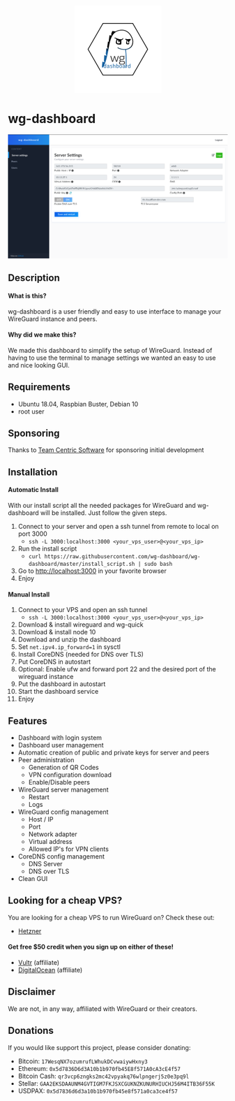 <p align="center">
	<img src="/dev/wg-dashboard-logo.png" />
</p>

# wg-dashboard

![Dashboard](dev/dashboard.png)

## Description

#### What is this?
wg-dashboard is a user friendly and easy to use interface to manage your WireGuard instance and peers.

#### Why did we make this?
We made this dashboard to simplify the setup of WireGuard. Instead of having to use the terminal to manage settings we wanted an easy to use and nice looking GUI.

## Requirements

* Ubuntu 18.04, Raspbian Buster, Debian 10
* root user

## Sponsoring

Thanks to [Team Centric Software](http://tcs.de) for sponsoring initial development

## Installation

#### Automatic Install
With our install script all the needed packages for WireGuard and wg-dashboard will be installed. Just follow the given steps.

1. Connect to your server and open a ssh tunnel from remote to local on port 3000
	* `ssh -L 3000:localhost:3000 <your_vps_user>@<your_vps_ip>`
2. Run the install script
	* `curl https://raw.githubusercontent.com/wg-dashboard/wg-dashboard/master/install_script.sh | sudo bash`
3. Go to [http://localhost:3000](http://localhost:3000) in your favorite browser
4. Enjoy

#### Manual Install
1. Connect to your VPS and open an ssh tunnel
	* `ssh -L 3000:localhost:3000 <your_vps_user>@<your_vps_ip>`
2. Download & install wireguard and wg-quick
3. Download & install node 10
4. Download and unzip the dashboard
5. Set `net.ipv4.ip_forward=1` in sysctl
6. Install CoreDNS (needed for DNS over TLS)
7. Put CoreDNS in autostart
8. Optional: Enable ufw and forward port 22 and the desired port of the wireguard instance
9. Put the dashboard in autostart
10. Start the dashboard service
11. Enjoy

## Features

* Dashboard with login system
* Dashboard user management
* Automatic creation of public and private keys for server and peers
* Peer administration
	* Generation of QR Codes
	* VPN configuration download
	* Enable/Disable peers
* WireGuard server management
	* Restart
	* Logs
* WireGuard config management
	* Host / IP
	* Port
	* Network adapter
	* Virtual address
	* Allowed IP's for VPN clients
* CoreDNS config management
	* DNS Server
	* DNS over TLS
* Clean GUI

## Looking for a cheap VPS?

You are looking for a cheap VPS to run WireGuard on? Check these out:

* [Hetzner](https://www.hetzner.com/cloud)

#### Get free $50 credit when you sign up on either of these!
* [Vultr](https://www.vultr.com/?ref=8177683-4F) (affiliate)
* [DigitalOcean](https://m.do.co/c/8d5e8ac9b8f1) (affiliate)

## Disclaimer

We are not, in any way, affiliated with WireGuard or their creators.

## Donations

If you would like support this project, please consider donating:
* Bitcoin: `17WesqNX7ozumrufLWhukDCvwaiywHxny3`
* Ethereum: `0x5d7836D6d3A10b1b970fb45E8f571A0cA3cE4f57`
* Bitcoin Cash: `qr3vcp6zngks2mc42vpyakq76wlpngerj5z0e3pq9l`
* Stellar: `GAA2EKSDAAUNM4GVTIGM7FKJSXCGUKNZKUNURHIUCHJ56M4ITB36F55K`
* USDPAX: `0x5d7836d6d3a10b1b970fb45e8f571a0ca3ce4f57`

